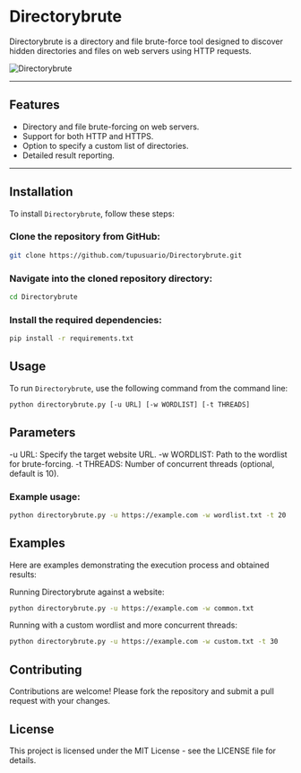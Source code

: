 # Directorybrute

Directorybrute is a directory and file brute-force tool designed to discover hidden directories and files on web servers using HTTP requests.

![Directorybrute](https://url_a_tu_imagen.png)

---

## Features

- Directory and file brute-forcing on web servers.
- Support for both HTTP and HTTPS.
- Option to specify a custom list of directories.
- Detailed result reporting.

---

## Installation

To install `Directorybrute`, follow these steps:

### Clone the repository from GitHub:

```bash
git clone https://github.com/tupusuario/Directorybrute.git
```

### Navigate into the cloned repository directory:

```bash
cd Directorybrute
```
### Install the required dependencies:

```bash
pip install -r requirements.txt
```

## Usage

To run `Directorybrute`, use the following command from the command line:

```bash
python directorybrute.py [-u URL] [-w WORDLIST] [-t THREADS]
```

## Parameters
  -u URL: Specify the target website URL.
  -w WORDLIST: Path to the wordlist for brute-forcing.
  -t THREADS: Number of concurrent threads (optional, default is 10).

### Example usage:

```bash
python directorybrute.py -u https://example.com -w wordlist.txt -t 20
```

## Examples

Here are examples demonstrating the execution process and obtained results:

Running Directorybrute against a website:

```bash
python directorybrute.py -u https://example.com -w common.txt
```

Running with a custom wordlist and more concurrent threads:

```bash
python directorybrute.py -u https://example.com -w custom.txt -t 30
```

## Contributing

Contributions are welcome! Please fork the repository and submit a pull request with your changes.

## License

This project is licensed under the MIT License - see the LICENSE file for details.

